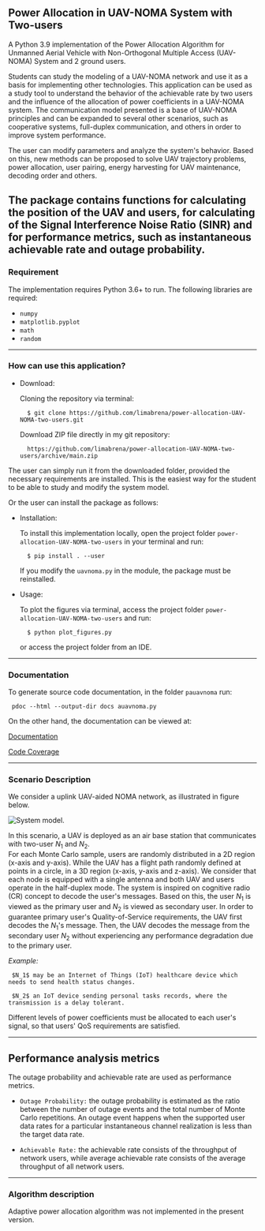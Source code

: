 ## Power Allocation in UAV-NOMA System with Two-users



A Python 3.9 implementation of the Power Allocation Algorithm for Unmanned Aerial Vehicle with Non-Orthogonal Multiple Access (UAV-NOMA) System and 2 ground users.

Students can study the modeling of a UAV-NOMA network and use it as a basis for implementing other technologies. This application can be used as a study tool to understand the  behavior of the achievable rate by two users and the influence of the allocation of power coefficients in a UAV-NOMA system. The communication model presented is a base of UAV-NOMA principles and can be expanded to several other scenarios, such as cooperative systems, full-duplex communication,  and others in order to improve system performance.
		
The user can modify parameters and analyze the system's behavior. Based on this, new methods can be proposed to solve UAV trajectory problems, power allocation, user pairing, energy harvesting for UAV maintenance, decoding order and others.

The package contains functions for calculating the position of the UAV and users, for calculating of the Signal Interference Noise Ratio (SINR) and for performance metrics, such as instantaneous achievable rate and outage probability.
---------------------------------
### Requirement

The implementation requires Python 3.6+ to run.
The following libraries are required:

 - `numpy` 
 - `matplotlib.pyplot`
 - `math`
 - `random`

-------------------------
### How can use this application? 


- Download:

    Cloning the repository via terminal:
	 
		$ git clone https://github.com/limabrena/power-allocation-UAV-NOMA-two-users.git

		
    Download ZIP file directly in my git repository:
	 
	    https://github.com/limabrena/power-allocation-UAV-NOMA-two-users/archive/main.zip
		

The user can simply run it from the downloaded folder, provided the necessary requirements are installed. This is the easiest way for the student to be able to study and modify the system model.

Or the user can install the package as follows:
- Installation:
	
	To install this implementation locally, open the project folder `power-allocation-UAV-NOMA-two-users` in your terminal and run:

		$ pip install . --user
		
	If you modify the `uavnoma.py` in the module, the package must be reinstalled.
	
	 
- Usage: 
    
	To plot the figures via terminal, access the project folder `power-allocation-UAV-NOMA-two-users` and run:
	
		$ python plot_figures.py
		
	or access the project folder from an IDE.
	
----------------
### Documentation

To generate source code documentation, in the folder `pauavnoma` run: 
	
	 pdoc --html --output-dir docs auavnoma.py
		
	 
On the other hand, the documentation can be viewed at:

[Documentation](https://limabrena.github.io/pauavnoma/docs/uavnoma.html)

[Code Coverage](https://limabrena.github.io/pauavnoma/htmlcov/index.html)
 
----------------

### Scenario Description


We consider a uplink UAV-aided NOMA network, as illustrated in figure below. 

![System model.](figures/UAV_system_model.png)

In this scenario, a UAV is deployed as an air base station that communicates with two-user $N_1$ and $N_2$.  
For each Monte Carlo sample, users are randomly distributed in a 2D region (x-axis and y-axis). 
While the UAV has a flight path randomly defined at points in a circle, in a 3D region (x-axis, y-axis and z-axis).
We consider that each node is equipped with a single antenna and both UAV and users operate in the half-duplex mode.
The system is inspired on cognitive radio (CR) concept to decode the user's messages.
Based on this, the user $N_1$ is viewed as the primary user and $N_2$ is viewed as secondary user.
In order to guarantee primary user's Quality-of-Service requirements, the UAV first decodes the $N_1$'s message.
Then, the UAV decodes the message from the secondary user $N_2$ without experiencing any performance degradation due to the primary user.

*Example:*

	 $N_1$ may be an Internet of Things (IoT) healthcare device which needs to send health status changes.

	 $N_2$ an IoT device sending personal tasks records, where the transmission is a delay tolerant.

Different levels of power coefficients must be allocated to each user's signal, so that users' QoS requirements are satisfied.


 
-------------------------------
## Performance analysis metrics
The outage probability and achievable rate are used as performance metrics. 

- `Outage Probability:` the outage probability is estimated as the ratio between the number of outage events and 
   the total number of Monte Carlo repetitions. An outage event happens when the supported user data rates for a particular 
   instantaneous channel realization is less than the target data rate. 
   
- `Achievable Rate:` the achievable rate consists of the throughput of network users, while average achievable rate 
   consists of the average throughput of all network users.
   
-------------------------
### Algorithm description


Adaptive power allocation algorithm was not implemented in the present version.

